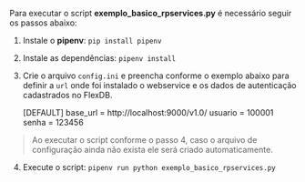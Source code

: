 
Para executar o script **exemplo_basico_rpservices.py** é necessário seguir os passos abaixo:
1. Instale o **pipenv**: `pip install pipenv`
2. Instale as dependências: `pipenv install`
3. Crie o arquivo `config.ini` e preencha conforme o exemplo abaixo para definir a `url` onde foi instalado o webservice e os dados de autenticação cadastrados no FlexDB.

     [DEFAULT]
    base_url = http://localhost:9000/v1.0/
    usuario = 100001
    senha = 123456

> Ao executar o script conforme o passo 4, caso o arquivo de configuração ainda não exista ele será criado automaticamente.
4. Execute o script: `pipenv run python exemplo_basico_rpservices.py`